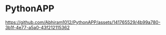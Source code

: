 # PythonAPP
https://github.com/Abhiram1012/PythonAPP/assets/141765529/4b99a780-3b1f-4e77-a5a0-43f212115362
